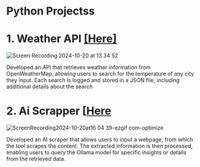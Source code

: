 # Python Projectss


# 1. Weather API [[Here]](https://github.com/ManuelMebrat/Python-Projects/tree/20c14f0b4f5ea40fd9dbec8c64bbb66d76db781f/Weather%20API)
![Screen Recording 2024-10-20 at 13 34 52](https://github.com/user-attachments/assets/a4c7119a-1bf4-4da6-97f6-88f44f900e06)

Developed an API that retrieves weather information from OpenWeatherMap, allowing users to search for the temperature of any city they input. Each search is logged and stored in a JSON file, including additional details about the search

# 2. Ai Scrapper [[Here](]https://github.com/ManuelMebrat/Python-Projects/tree/e3bdbed7952f1e6f50f0174fdeb72ab5c42eeb76/AI%20Scrapper)

![ScreenRecording2024-10-20at16 04 39-ezgif com-optimize](https://github.com/user-attachments/assets/3fa7b77e-942c-47c3-b41d-a92502b37dab)

Developed an AI scraper that allows users to input a webpage, from which the tool scrapes the content. The extracted information is then processed, enabling users to query the Ollama model for specific insights or details from the retrieved data.
